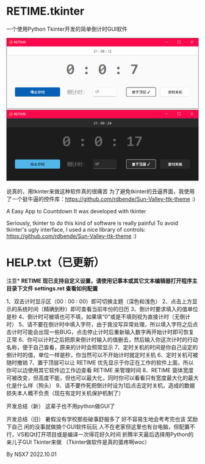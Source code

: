# RETIME.tkinter
一个使用Python Tkinter开发的简单倒计时GUI软件

![](./app.png)
![](./app-dark.png)

说真的，用tkinter来做这种软件真的很痛苦
为了避免tkinter的丑逼界面，我使用了一个挺牛逼的控件库：https://github.com/rdbende/Sun-Valley-ttk-theme :)


A Easy App to Countdown
It was developed with tkinter

Seriously, tkinter to do this kind of software is really painful
To avoid tkinter's ugly interface, I used a nice library of controls: https://github.com/rdbende/Sun-Valley-ttk-theme :)

# HELP.txt（已更新）
注意*
**RETIME 现已支持自定义设置，请使用记事本或其它文本编辑器打开程序主目录下文件 settings.ret 查看如何配置**

1、双击计时显示区（00 : 00 : 00）即可切换主题（深色和浅色）
2、点击上方显示的系统时间（精确到秒）即可查看当前年份的日历
3、倒计时要求填入的值单位是秒
4、倒计时可被填也可不填，如果填“0”或是不填则视为直接计时（无倒计时）
5、请不要在倒计时中填入字符，由于我没写异常处理，所以填入字符之后点击计时可能会出现一些BUG，点击停止计时后重新输入数字再开始计时即可恢复正常
6、你可以计时之后把原来倒计时输入的值删去，然后输入你这次计时的行动名称，便于自己查看，原来的计时会照常显示
7、定时关机的时间是你自己设定的倒计时的值，单位一样是秒，你当然可以不开始计时就定时关机
6、定时关机可被随时撤销
7、置于顶层可以让 RETIME 优先显示于你正在工作的软件上面，所以你可以边使用其它软件边工作边查看 RETIME 来管理时间
8、RETIME 窗体宽度可被改变，但高度不能，但也可以最大化，同时你可以看看只有宽度最大化的最大化是什么样（狗头）
9、请不要作死把倒计时设为1后点击定时关机，造成的数据损失本人概不负责（现在有定时关机保护机制了）

开发总结（新）
这辈子也不用python做GUI了

开发总结（旧）
暑假没有学校那些破事舒服多了
好不容易生地会考考完也该 奖励 下自己
闲的没事就做搞个GUI软件玩玩
人不在老家但这里也有台电脑，但配置不行，VS和Qt打开项目或是编译一次得花好久时间
折腾半天最后选择用Python的亲儿子GUI Tkinter来做
（Tkinter做软件是真的蛋疼啊woc）

By NSX7
2022.10.01
